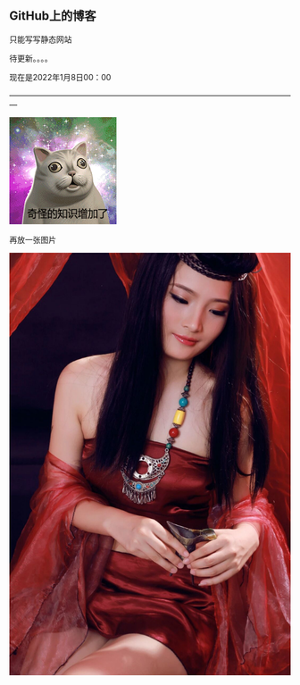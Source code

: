 ## GitHub上的博客
只能写写静态网站
<p>待更新。。。。
<p>现在是2022年1月8日00：00
<p>—————————————————————————————————————</p>
<html>
<body>
    <img src="006APoFYly1gfhuy6ft7rg305c05c4qp.gif" />
<p>再放一张图片</p>
    <img src="QQ图片20200818133144.jpg" />
</body>
</html>

